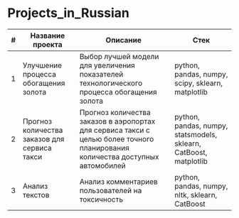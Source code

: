 # Projects_in_Russian
| # | Название проекта | Описание| Стек |
| ------- | ------------- | --------| -----|
|1|Улучшение процесса обогащения золота|Выбор лучшей модели для увеличения показателей технологического процесса обогащения золота|python, pandas, numpy, scipy, sklearn, matplotlib|
|2|Прогноз количества заказов для сервиса такси |Прогноз количества заказов в аэропортах для сервиса такси с целью более точного планирования количества доступных автомобилей|python, pandas, numpy, statsmodels, sklearn, CatBoost, matplotlib|
|3|Анализ текстов|Анализ комментариев пользователей на токсичность|python, pandas, numpy, nltk, sklearn, CatBoost| 

